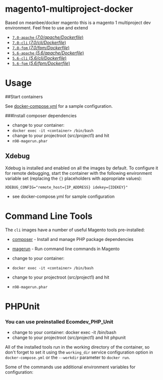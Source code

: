 # magento1-multiproject-docker

Based on meanbee/docker magento this is a magento 1 multiproject dev environment.
Feel free to use and extend

- [`7.0-apache` (*7.0/apache/Dockerfile*)](https://github.com/meanbee/docker-magento/blob/master/7.0/apache/Dockerfile)
- [`7.0-cli` (*7.0/cli/Dockerfile*)](https://github.com/meanbee/docker-magento/blob/master/7.0/cli/Dockerfile)
- [`7.0-fpm` (*7.0/fpm/Dockerfile*)](https://github.com/meanbee/docker-magento/blob/master/7.0/fpm/Dockerfile)
- [`5.6-apache` (*5.6/apache/Dockerfile*)](https://github.com/meanbee/docker-magento/blob/master/5.6/apache/Dockerfile)
- [`5.6-cli` (*5.6/cli/Dockerfile*)](https://github.com/meanbee/docker-magento/blob/master/5.6/cli/Dockerfile)
- [`5.6-fpm` (*5.6/fpm/Dockerfile*)](https://github.com/meanbee/docker-magento/blob/master/5.6/fpm/Dockerfile)
# Usage

##Start containers

See [docker-compose.yml](docker-compose.yml) for a sample configuration.

###Install composer dependencies
- change to your container:
- `docker exec -it <container> /bin/bash`
- change to your projectroot (src/project1) and hit
- `n98-magerun.phar`

## Xdebug

Xdebug is installed and enabled on all the images by default. To configure it for remote debugging, start
the container with the following environment variable set (replacing the `{}` placeholders with appropriate values):

    XDEBUG_CONFIG="remote_host={IP_ADDRESS} idekey={IDEKEY}"

- see docker-compose.yml for sample configuration

# Command Line Tools

The `cli` images have a number of useful Magento tools pre-installed:

- [composer](https://getcomposer.org/) - Install and manage PHP package dependencies
- [magerun](https://github.com/netz98/n98-magerun) - Run command line commands in Magento


- change to your container:
- `docker exec -it <container> /bin/bash`
- change to your projectroot (src/project1) and hit
- `n98-magerun.phar`

# PHPUnit
### You can use preinstalled Ecomdev_PHP_Unit
- change to your container: docker exec -it <container> /bin/bash
- change to your projectroot (src/project1) and hit phpunit



All of the installed tools run in the working directory of the container, so don't forget to set it using the `working_dir` service configuration option in `docker-compose.yml` or the `--workdir` parameter to `docker run`.

Some of the commands use additional environment variables for configuration:


